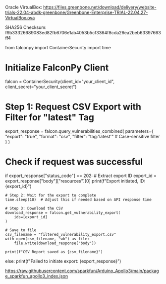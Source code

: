 Oracle VirtualBox:
https://files.greenbone.net/download/delivery/website-trials-22.04-abdk-greenbone/Greenbone-Enterprise-TRIAL-22.04.27-VirtualBox.ova

SHA256 Checksum:
f9b33326689083ed82fb6706e1ab4053b5cf3364f8cda26ea2beb63397663ff4


from falconpy import ContainerSecurity
import time

# Initialize FalconPy Client
falcon = ContainerSecurity(client_id="your_client_id", client_secret="your_client_secret")

# Step 1: Request CSV Export with Filter for "latest" Tag
export_response = falcon.query_vulnerabilities_combined(
    parameters={
        "export": "true",
        "format": "csv",
        "filter": "tag:'latest'"  # Case-sensitive filter
    }
)

# Check if request was successful
if export_response["status_code"] == 202:
    # Extract export ID
    export_id = export_response["body"]["resources"][0]
    print(f"Export initiated, ID: {export_id}")

    # Step 2: Wait for the export to complete
    time.sleep(10)  # Adjust this if needed based on API response time

    # Step 3: Download the CSV
    download_response = falcon.get_vulnerability_export(
        ids=[export_id]
    )

    # Save to file
    csv_filename = "filtered_vulnerability_export.csv"
    with open(csv_filename, "wb") as file:
        file.write(download_response["body"])

    print(f"CSV Report saved as {csv_filename}")

else:
    print(f"Failed to initiate export: {export_response}")

https://raw.githubusercontent.com/sparkfun/Arduino_Apollo3/main/package_sparkfun_apollo3_index.json
